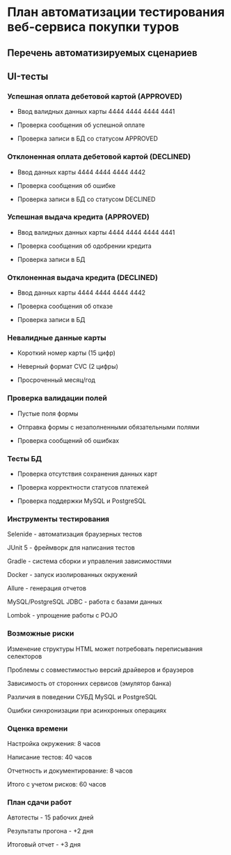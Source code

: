 # План автоматизации тестирования веб-сервиса покупки туров
## Перечень автоматизируемых сценариев
## UI-тесты
### Успешная оплата дебетовой картой (APPROVED)

- Ввод валидных данных карты 4444 4444 4444 4441

- Проверка сообщения об успешной оплате

- Проверка записи в БД со статусом APPROVED

### Отклоненная оплата дебетовой картой (DECLINED)

- Ввод данных карты 4444 4444 4444 4442

- Проверка сообщения об ошибке

- Проверка записи в БД со статусом DECLINED

### Успешная выдача кредита (APPROVED)

- Ввод валидных данных карты 4444 4444 4444 4441

- Проверка сообщения об одобрении кредита

- Проверка записи в БД

### Отклоненная выдача кредита (DECLINED)

- Ввод данных карты 4444 4444 4444 4442

- Проверка сообщения об отказе

- Проверка записи в БД

### Невалидные данные карты

- Короткий номер карты (15 цифр)

- Неверный формат CVC (2 цифры)

- Просроченный месяц/год

### Проверка валидации полей

- Пустые поля формы

- Отправка формы с незаполненными обязательными полями

- Проверка сообщений об ошибках

### Тесты БД
- Проверка отсутствия сохранения данных карт

- Проверка корректности статусов платежей

- Проверка поддержки MySQL и PostgreSQL

### Инструменты тестирования
Selenide - автоматизация браузерных тестов

JUnit 5 - фреймворк для написания тестов

Gradle - система сборки и управления зависимостями

Docker - запуск изолированных окружений

Allure - генерация отчетов

MySQL/PostgreSQL JDBC - работа с базами данных

Lombok - упрощение работы с POJO

### Возможные риски
Изменение структуры HTML может потребовать переписывания селекторов

Проблемы с совместимостью версий драйверов и браузеров

Зависимость от сторонних сервисов (эмулятор банка)

Различия в поведении СУБД MySQL и PostgreSQL

Ошибки синхронизации при асинхронных операциях

### Оценка времени
Настройка окружения: 8 часов

Написание тестов: 40 часов

Отчетность и документирование: 8 часов

Итого с учетом рисков: 60 часов

### План сдачи работ
Автотесты - 15 рабочих дней

Результаты прогона - +2 дня

Итоговый отчет - +3 дня
